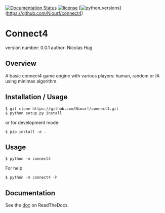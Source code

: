 [![Documentation Status](https://readthedocs.org/projects/connect4/badge/?version=latest)](http://connect4.readthedocs.io/en/latest/?badge=latest)
[![license](https://img.shields.io/badge/license-GPLv3-blue.svg)](https://github.com/Niourf/connect4/blob/master/LICENSE.md)
[![python_versions](https://img.shields.io/badge/python-2.7%2C%203.4%2C%203.5-blue.svg)]
(https://github.com/Niourf/connect4)

Connect4
========

version number: 0.0.1
author: Nicolas Hug

Overview
--------

A basic connect4 game engine with various players: human, random or IA using
minimax algorithm.

Installation / Usage
--------------------

    $ git clone https://github.com/Niourf/connect4.git
    $ python setup.py install

or for development mode:

    $ pip install -e .

Usage
-----
    $ python -m connect4

For help

    $ python -m connect4 -h


Documentation
-------------

See the [doc](http://connect4.readthedocs.io/en/latest/) on ReadTheDocs.
